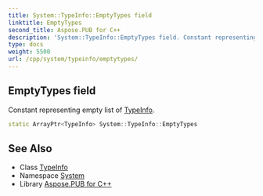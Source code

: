 ```yaml
---
title: System::TypeInfo::EmptyTypes field
linktitle: EmptyTypes
second_title: Aspose.PUB for C++
description: 'System::TypeInfo::EmptyTypes field. Constant representing empty list of TypeInfo in C++.'
type: docs
weight: 5500
url: /cpp/system/typeinfo/emptytypes/
---
```

## EmptyTypes field


Constant representing empty list of [TypeInfo](../).

```cpp
static ArrayPtr<TypeInfo> System::TypeInfo::EmptyTypes
```

## See Also

* Class [TypeInfo](../)
* Namespace [System](../../)
* Library [Aspose.PUB for C++](../../../)
